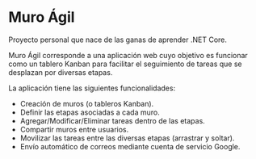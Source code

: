 # Muro Ágil
Proyecto personal que nace de las ganas de aprender .NET Core.

Muro Ágil corresponde a una aplicación web cuyo objetivo es funcionar como un tablero Kanban para facilitar el seguimiento de tareas que se desplazan por diversas etapas.

La aplicación tiene las siguientes funcionalidades:
- Creación de muros (o tableros Kanban).
- Definir las etapas asociadas a cada muro.
- Agregar/Modificar/Eliminar tareas dentro de las etapas.
- Compartir muros entre usuarios.
- Movilizar las tareas entre las diversas etapas (arrastrar y soltar).
- Envío automático de correos mediante cuenta de servicio Google.

